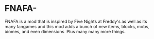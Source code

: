 # FNAFA-
FNAFA is a mod that is inspired by Five Nights at Freddy's as well as its many fangames and this mod adds a bunch of new items, blocks, mobs, biomes, and even dimensions. Plus many many more things. 
